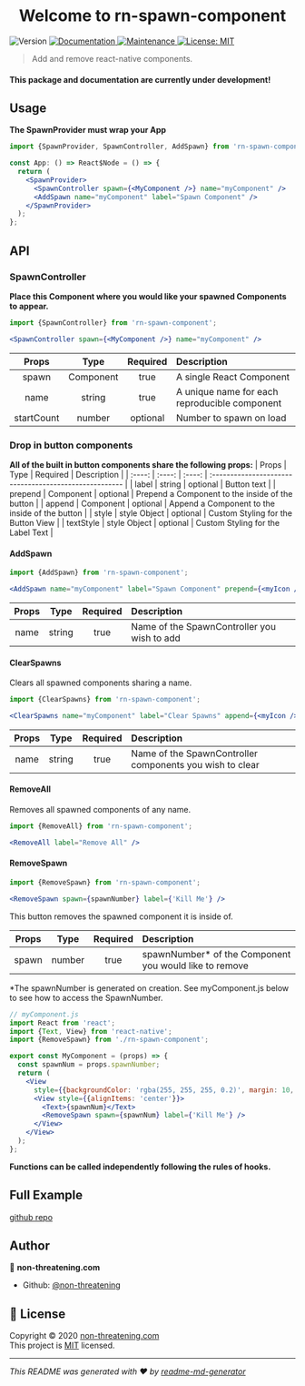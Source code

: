 <h1 align="center">Welcome to rn-spawn-component</h1>
<p>
  <img alt="Version" src="https://img.shields.io/badge/version-0.0.1-blue.svg?cacheSeconds=2592000" />
  <a href="https://github.com/non-threatening/rn-spawn-component#readme" target="_blank">
    <img alt="Documentation" src="https://img.shields.io/badge/documentation-yes-brightgreen.svg" />
  </a>
  <a href="https://github.com/non-threatening/rn-spawn-component/graphs/commit-activity" target="_blank">
    <img alt="Maintenance" src="https://img.shields.io/badge/Maintained%3F-yes-green.svg" />
  </a>
  <a href="https://github.com/non-threatening/rn-spawn-component/blob/master/LICENSE" target="_blank">
    <img alt="License: MIT" src="https://img.shields.io/github/license/non-threatening/rn-spawn-component" />
  </a>
</p>

> Add and remove react-native components.

#### This package and documentation are currently under development!

<!-- ### 🏠 [Homepage](https://github.com/non-threatening/rn-spawn-component#readme) -->

<!-- ### ✨ [Demo](link to playstore thing)
A complete demo with code examples can be found in this repo: -->

<!-- ## Install

```sh
yarn install rn-spawn-component
``` -->

## Usage

**The SpawnProvider must wrap your App**

```jsx
import {SpawnProvider, SpawnController, AddSpawn} from 'rn-spawn-component';

const App: () => React$Node = () => {
  return (
    <SpawnProvider>
      <SpawnController spawn={<MyComponent />} name="myComponent" />
      <AddSpawn name="myComponent" label="Spawn Component" />
    </SpawnProvider>
  );
};
```

## API

### SpawnController

**Place this Component where you would like your spawned Components to appear.**

```jsx
import {SpawnController} from 'rn-spawn-component';
```

```jsx
<SpawnController spawn={<MyComponent />} name="myComponent" />
```

|   Props    |   Type    | Required | Description                                   |
| :--------: | :-------: | :------: | :-------------------------------------------- |
|   spawn    | Component |   true   | A single React Component                      |
|    name    |  string   |   true   | A unique name for each reproducible component |
| startCount |  number   | optional | Number to spawn on load                       |

### Drop in button components

**All of the built in button components share the following props:**
| Props | Type | Required | Description |
| :----: | :----: | :----: | :----------------------------------------------------- |
| label | string | optional | Button text |
| prepend | Component | optional | Prepend a Component to the inside of the button |
| append | Component | optional | Append a Component to the inside of the button |
| style | style Object | optional | Custom Styling for the Button View |
| textStyle | style Object | optional | Custom Styling for the Label Text |

#### AddSpawn

```jsx
import {AddSpawn} from 'rn-spawn-component';
```

```jsx
<AddSpawn name="myComponent" label="Spawn Component" prepend={<myIcon />} />
```

| Props |  Type  | Required | Description                                 |
| :---: | :----: | :------: | :------------------------------------------ |
| name  | string |   true   | Name of the SpawnController you wish to add |

#### ClearSpawns
Clears all spawned components sharing a name.
```jsx
import {ClearSpawns} from 'rn-spawn-component';
```

```jsx
<ClearSpawns name="myComponent" label="Clear Spawns" append={<myIcon />} />
```

| Props |  Type  | Required | Description                                              |
| :---: | :----: | :------: | :------------------------------------------------------- |
| name  | string |   true   | Name of the SpawnController components you wish to clear |

#### RemoveAll

Removes all spawned components of any name.

```jsx
import {RemoveAll} from 'rn-spawn-component';
```

```jsx
<RemoveAll label="Remove All" />
```

#### RemoveSpawn

```jsx
import {RemoveSpawn} from 'rn-spawn-component';
```

```jsx
<RemoveSpawn spawn={spawnNumber} label={'Kill Me'} />
```

This button removes the spawned component it is inside of.

| Props |  Type  | Required | Description                                             |
| :---: | :----: | :------: | :------------------------------------------------------ |
| spawn | number |   true   | spawnNumber\* of the Component you would like to remove |

\*The spawnNumber is generated on creation. See myComponent.js below to see how to access the SpawnNumber.

```jsx
// myComponent.js
import React from 'react';
import {Text, View} from 'react-native';
import {RemoveSpawn} from './rn-spawn-component';

export const MyComponent = (props) => {
  const spawnNum = props.spawnNumber;
  return (
    <View
      style={{backgroundColor: 'rgba(255, 255, 255, 0.2)', margin: 10, height: 80}}>
      <View style={{alignItems: 'center'}}>
        <Text>{spawnNum}</Text>
        <RemoveSpawn spawn={spawnNum} label={'Kill Me'} />
      </View>
    </View>
  );
};
```

**Functions can be called independently following the rules of hooks.**

## Full Example
[github repo](github.com/non...)


## Author

👤 **non-threatening.com**

- Github: [@non-threatening](https://github.com/non-threatening)

## 📝 License

Copyright © 2020 [non-threatening.com](https://github.com/non-threatening)<br />
This project is [MIT](https://github.com/non-threatening/rn-spawn-component/blob/master/LICENSE) licensed.

---

_This README was generated with ❤️ by [readme-md-generator](https://github.com/kefranabg/readme-md-generator)_
